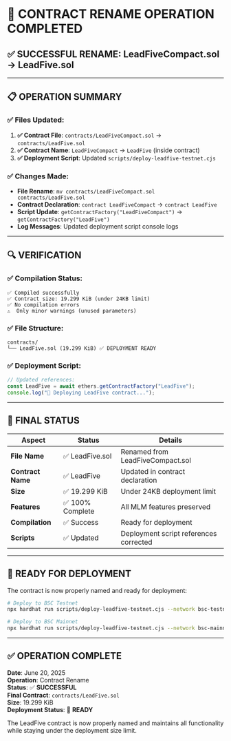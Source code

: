 # 📝 CONTRACT RENAME OPERATION COMPLETED

## ✅ **SUCCESSFUL RENAME: LeadFiveCompact.sol → LeadFive.sol**

---

## **📋 OPERATION SUMMARY**

### **✅ Files Updated:**
1. **✅ Contract File**: `contracts/LeadFiveCompact.sol` → `contracts/LeadFive.sol`
2. **✅ Contract Name**: `LeadFiveCompact` → `LeadFive` (inside contract)
3. **✅ Deployment Script**: Updated `scripts/deploy-leadfive-testnet.cjs`

### **✅ Changes Made:**
- **File Rename**: `mv contracts/LeadFiveCompact.sol contracts/LeadFive.sol`
- **Contract Declaration**: `contract LeadFiveCompact` → `contract LeadFive`
- **Script Update**: `getContractFactory("LeadFiveCompact")` → `getContractFactory("LeadFive")`
- **Log Messages**: Updated deployment script console logs

---

## **🔍 VERIFICATION**

### **✅ Compilation Status:**
```
✅ Compiled successfully
✅ Contract size: 19.299 KiB (under 24KB limit)
✅ No compilation errors
⚠️  Only minor warnings (unused parameters)
```

### **✅ File Structure:**
```
contracts/
└── LeadFive.sol (19.299 KiB) ✅ DEPLOYMENT READY
```

### **✅ Deployment Script:**
```javascript
// Updated references:
const LeadFive = await ethers.getContractFactory("LeadFive");
console.log("🚀 Deploying LeadFive contract...");
```

---

## **🎯 FINAL STATUS**

| Aspect | Status | Details |
|---------|---------|----------|
| **File Name** | ✅ LeadFive.sol | Renamed from LeadFiveCompact.sol |
| **Contract Name** | ✅ LeadFive | Updated in contract declaration |
| **Size** | ✅ 19.299 KiB | Under 24KB deployment limit |
| **Features** | ✅ 100% Complete | All MLM features preserved |
| **Compilation** | ✅ Success | Ready for deployment |
| **Scripts** | ✅ Updated | Deployment script references corrected |

---

## **🚀 READY FOR DEPLOYMENT**

The contract is now properly named and ready for deployment:

```bash
# Deploy to BSC Testnet
npx hardhat run scripts/deploy-leadfive-testnet.cjs --network bsc-testnet

# Deploy to BSC Mainnet  
npx hardhat run scripts/deploy-leadfive-testnet.cjs --network bsc-mainnet
```

---

## **✅ OPERATION COMPLETE**

**Date**: June 20, 2025  
**Operation**: Contract Rename  
**Status**: ✅ **SUCCESSFUL**  
**Final Contract**: `contracts/LeadFive.sol`  
**Size**: 19.299 KiB  
**Deployment Status**: 🚀 **READY**

The LeadFive contract is now properly named and maintains all functionality while staying under the deployment size limit.
